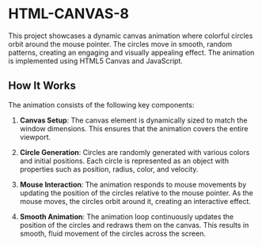 # HTML-CANVAS-8
This project showcases a dynamic canvas animation where colorful circles orbit around the mouse pointer. The circles move in smooth, random patterns, creating an engaging and visually appealing effect. The animation is implemented using HTML5 Canvas and JavaScript.

## How It Works

The animation consists of the following key components:

1. **Canvas Setup**: The canvas element is dynamically sized to match the window dimensions. This ensures that the animation covers the entire viewport.

2. **Circle Generation**: Circles are randomly generated with various colors and initial positions. Each circle is represented as an object with properties such as position, radius, color, and velocity.

3. **Mouse Interaction**: The animation responds to mouse movements by updating the position of the circles relative to the mouse pointer. As the mouse moves, the circles orbit around it, creating an interactive effect.

4. **Smooth Animation**: The animation loop continuously updates the position of the circles and redraws them on the canvas. This results in smooth, fluid movement of the circles across the screen.

